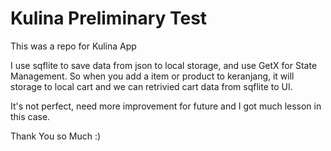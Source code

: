 # Kulina Preliminary Test

This was a repo for Kulina App

I use sqflite to save data from json to local storage, and use GetX for State Management. So when you add a item or product to keranjang, it will storage to local cart and we can retrivied cart data from sqflite to UI.

It's not perfect, need more improvement for future and I got much lesson in this case. 

Thank You so Much :)
